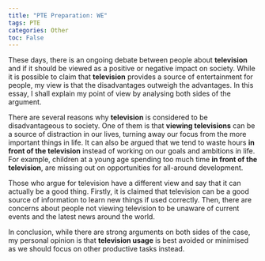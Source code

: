 ```yaml
---
title: "PTE Preparation: WE"
tags: PTE
categories: Other
toc: False
---
```


These days, there is an ongoing debate between people about **television** and if it should be viewed as a positive or 
negative impact on society. While it is possible to claim that **television** provides a source of 
entertainment for people, my view is that the disadvantages outweigh the advantages. In this essay, I shall explain my point of view 
by analysing both sides of the argument.

There are several reasons why **television** is  considered to be disadvantageous to society. One of them is that 
**viewing televisions** can be a source of distraction in our lives, turning away our focus from the more important 
things in life. It can also be argued that we tend to waste hours **in front of the television** instead of working on 
our goals and ambitions in life. For example, children at a young age spending too much time **in front of the television**, are missing out on opportunities for all-around development.

Those who argue for television have a different view and say that it can actually be a good thing. Firstly, it is 
claimed that television can be a good source of information to learn new things if used correctly. Then, there are 
concerns about people not viewing television to be unaware of current events and the latest news around the world.

In conclusion, while there are strong arguments on both sides of the case, my personal opinion is that **television 
usage** is best avoided or minimised as we should focus on other productive tasks instead.